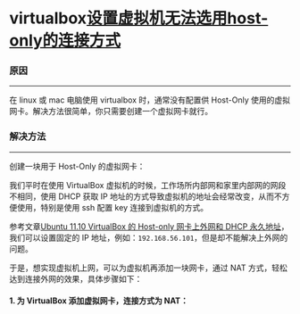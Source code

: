 # virtualbox[设置虚拟机无法选用host-only的连接方式](https://blog.csdn.net/lipeigang1109/article/details/73204230)

### 原因

------

在 linux 或 mac 电脑使用 virtualbox 时，通常没有配置供 Host-Only 使用的虚拟网卡。解决方法很简单，你只需要创建一个虚拟网卡就行。

### 解决方法

------

创建一块用于 Host-Only 的虚拟网卡：

我们平时在使用 VirtualBox 虚拟机的时候，工作场所内部网和家里内部网的网段不相同，使用 DHCP 获取 IP 地址的方式导致虚拟机的地址会经常改变，从而不方便使用，特别是使用 ssh 配置 key 连接到虚拟机的方式。

参考文章[Ubuntu 11.10 VirtualBox 的 Host-only 网卡上外网和 DHCP 永久地址](http://www.malike.net.cn/blog/2011/12/20/vbox-hostonly-dhcp/)，我们可以设置固定的 IP 地址，例如：`192.168.56.101`，但是却不能解决上外网的问题。

于是，想实现虚拟机上网，可以为虚拟机再添加一块网卡，通过 NAT 方式，轻松达到连接外网的效果，具体步骤如下：

#### 1. 为 VirtualBox 添加虚拟网卡，连接方式为 NAT：